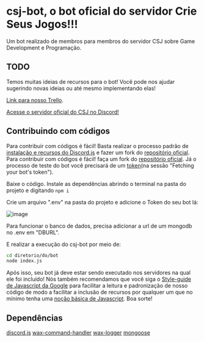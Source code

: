 

# csj-bot, o bot oficial do servidor Crie Seus Jogos!!!

Um bot realizado de membros para membros do servidor CSJ sobre Game Development e Programação.




## TODO

Temos muitas ideias de recursos para o bot! Você pode nos ajudar sugerindo novas ideias ou até mesmo implementando elas!

[Link para nosso Trello](https://trello.com/b/omGqawnB/csj-bot).

[Acesse o servidor oficial do CSJ no Discord!](https://discord.gg/VDGd2zA)
## Contribuindo com códigos

Para contribuir com códigos é fácil! Basta realizar o processo padrão de [instalação e recursos do Discord.js](https://blog.usejournal.com/how-can-you-create-and-deploy-your-own-discord-bot-using-javascript-node-js-e6b0fed9952d) e fazer um fork do [repositório oficial](https://github.com/csj-bot/csj-bot). 
Para contribuir com códigos é fácil! faça um fork do [repositório oficial](https://github.com/csj-bot/csj-bot). 
Já o processo de teste do bot você precisará de um [token](https://github.com/reactiflux/discord-irc/wiki/Creating-a-discord-bot-&-getting-a-token)(na sessão "Fetching your bot's token").

Baixe o código. Instale as dependências abrindo o terminal na pasta do projeto e digitando `npm i`

Crie um arquivo ".env" na pasta do projeto e adicione o Token do seu bot lá:

![image](https://user-images.githubusercontent.com/72351688/122563784-00243780-d01b-11eb-8f5d-9929f87a35ec.png)

Para funcionar o banco de dados, precisa adicionar a url de um mongodb no .env em "DBURL".

E realizar a execução do csj-bot por meio de:

```bash
cd diretorio/do/bot
node index.js
```

Após isso, seu bot já deve estar sendo executado nos servidores na qual ele foi incluído! Nós também recomendamos que você siga o [Style-guide de Javascript da Google](https://google.github.io/styleguide/jsguide.html) para facilitar a leitura e padronização de nosso código de modo a facilitar a inclusão de recursos por qualquer um que no mínimo tenha uma [noção básica de Javascript](https://developer.mozilla.org/pt-BR/docs/Learn/Getting_started_with_the_web/JavaScript_basics). Boa sorte!

## Dependências
[discord.js](https://www.npmjs.com/package/discord.js)
[wax-command-handler](https://www.npmjs.com/package/wax-command-handler)
[wax-logger](https://www.npmjs.com/package/wax-logger)
[mongoose](https://www.npmjs.com/package/mongoose)
